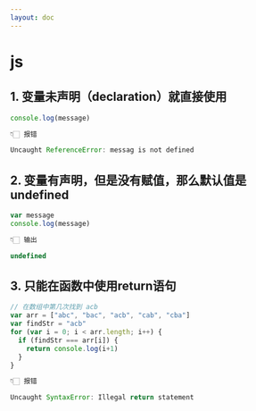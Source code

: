 ```yaml
---
layout: doc
---
```


# js

## 1. 变量未声明（declaration）就直接使用

  ```js
  console.log(message)

  👇🏻 报错
  
  Uncaught ReferenceError: messag is not defined
  ```

## 2. 变量有声明，但是没有赋值，那么默认值是undefined

  ```js
  var message 
  console.log(message)

  👇🏻 输出
  
  undefined
  ```

## 3. 只能在函数中使用return语句

  ```js
  // 在数组中第几次找到 acb
  var arr = ["abc", "bac", "acb", "cab", "cba"]
  var findStr = "acb"
  for (var i = 0; i < arr.length; i++) {
    if (findStr === arr[i]) {
      return console.log(i+1)
    }
  }

  👇🏻 报错
  
  Uncaught SyntaxError: Illegal return statement
  ```
